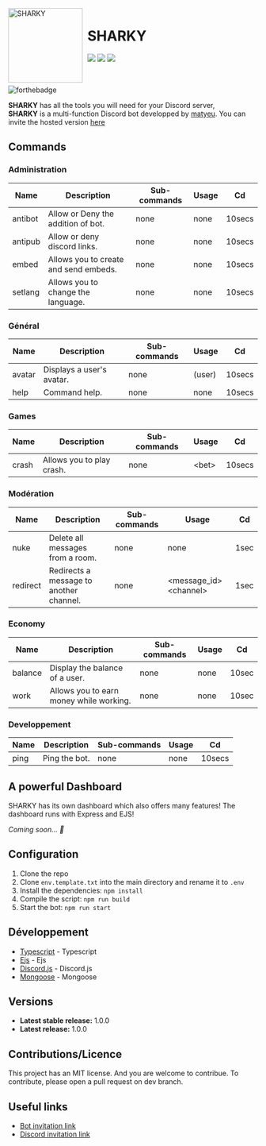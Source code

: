 <img width="150" height="150" align="left" style="float: left; margin: 0 10px 0 0;" alt="SHARKY" src="https://cdn.discordapp.com/attachments/1069357500303945911/1072584932037242971/f74026db8ac8b37421d976fd17ce9499.png">

# SHARKY

[![](https://img.shields.io/discord/983056621716512910.svg?logo=discord&colorB=7289DA)](https://discord.gg/7XkzD75ew2)
[![](https://img.shields.io/badge/discord.js-v14.0.0-blue.svg?logo=npm)](https://discord.js.org/)
[![](https://img.shields.io/badge/nodejs-16.6.0-green.svg)](https://www.nodejs.org)


<br>

![forthebadge](http://forthebadge.com/images/badges/built-with-love.svg)

**SHARKY** has all the tools you will need for your Discord server,<br>
**SHARKY** is a multi-function Discord bot developped by [matyeu](https://discord.com/users/916444775861850175). You can invite the hosted version [here](#)

## Commands

### Administration

| Name          | Description                          | Sub-commands                | Usage                 | Cd     |
| ------------- | ------------------------------------- | --------------------------- | --------------------- | ------ |
| antibot       | Allow or Deny the addition of bot.    | none                        | none                  | 10secs |
| antipub       | Allow or deny discord links.          | none                        | none                  | 10secs |
| embed         | Allows you to create and send embeds. | none                        | none                  | 10secs |
| setlang       | Allows you to change the language.    | none                        | none                  | 10secs |

### Général

| Name          | Description                          | Sub-commands                | Usage                 | Cd     |
| ------------- | ------------------------------------ | --------------------------- | --------------------- | ------ |
| avatar        | Displays a user's avatar.            | none                        | (user)                | 10secs |
| help          | Command help.                        | none                        | none                  | 10secs |

### Games

| Name          | Description                          | Sub-commands                | Usage                 | Cd     |
| ------------- | ------------------------------------ | --------------------------- | --------------------- | ------ |
| crash         | Allows you to play crash.            | none                        | \<bet>                | 10secs |

### Modération

| Name          | Description                             | Sub-commands                | Usage                      | Cd     |
| ------------- | --------------------------------------- | --------------------------- | -------------------------  | ------ |
| nuke          | Delete all messages from a room.        | none                        | none                       | 1sec   |
| redirect      | Redirects a message to another channel. | none                        | \<message_id> \<channel>   | 1sec   |

### Economy

| Name          | Description                             | Sub-commands                | Usage                      | Cd     |
| ------------- | --------------------------------------- | --------------------------- | -------------------------  | ------ |
| balance       | Display the balance of a user.          | none                        | none                       | 10sec  |
| work          | Allows you to earn money while working. | none                        | none                       | 10sec  |

### Developpement

| Name          | Description                          | Sub-commands                | Usage                 | Cd     |
| ------------- | ------------------------------------ | --------------------------- | --------------------- | ------ |
| ping          | Ping the bot.                        | none                        | none                  | 10secs |


## A powerful Dashboard

SHARKY has its own dashboard which also offers many features! The dashboard runs with Express and EJS!

*Coming soon... 👀*

## Configuration

1. Clone the repo
2. Clone `env.template.txt` into the main directory and rename it to `.env`
3. Install the dependencies: `npm install`
4. Compile the script: `npm run build`
5. Start the bot: `npm run start`

## Développement

* [Typescript](#) - Typescript
* [Ejs](#) - Ejs
* [Discord.js](https://discord.js.org) - Discord.js
* [Mongoose](https://mongodb.com) - Mongoose

## Versions
* **Latest stable release:** 1.0.0
* **Latest release:** 1.0.0

## Contributions/Licence

This project has an MIT license. And you are welcome to contribue. To contribute, please open a pull request on dev branch.

## Useful links

* [Bot invitation link](#)
* [Discord invitation link](#)


